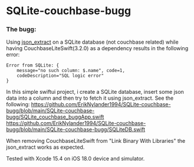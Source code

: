 #  SQLite-couchbase-bugg

### The bugg: 
Using [json_extract](https://www.sqlite.org/json1.html#the_json_extract_function) on a SQLite database (not couchbase related) while having CouchbaseLiteSwift(3.2.0) as a dependency results in the following error:
```
Error from SQLite: { 
    message="no such column: $.name", code=1, 
    codeDescription="SQL logic error" 
}
```
In this simple swiftui project, i create a SQLite database, insert some json data into a column and then try to fetch it using json_extract.
See the following: 
https://github.com/ErikNylander1994/SQLite-couchbase-bugg/blob/main/SQLite-couchbase-bugg/SQLite_couchbase_buggApp.swift
https://github.com/ErikNylander1994/SQLite-couchbase-bugg/blob/main/SQLite-couchbase-bugg/SQLiteDB.swift

When removing CouchbaseLiteSwift from "Link Binary With Libraries" the json_extract works as expected.

Tested with Xcode 15.4 on iOS 18.0 device and simulator.





